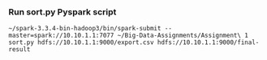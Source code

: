 ### Run sort.py Pyspark script
```
~/spark-3.3.4-bin-hadoop3/bin/spark-submit --master=spark://10.10.1.1:7077 ~/Big-Data-Assignments/Assignment\ 1 sort.py hdfs://10.10.1.1:9000/export.csv hdfs://10.10.1.1:9000/final-result
```